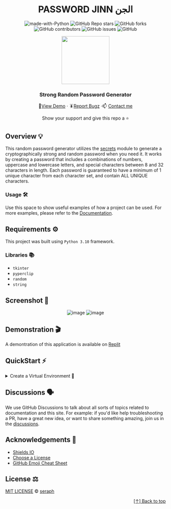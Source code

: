 <div id="header" align="center">

# PASSWORD JINN الجن
![made-with-Python](https://img.shields.io/badge/Python-blue?&logo=python&logoColor=yellow&labelColor=black&label=Built%20with&style=for-the-badge)
![GitHub Repo stars](https://img.shields.io/github/stars/seraph776/PasswordJinn?style=for-the-badge)
![GitHub forks](https://img.shields.io/github/forks/seraph776/PasswordJinn?style=for-the-badge)
![GitHub contributors](https://img.shields.io/github/contributors/seraph776/PasswordJinn?color=blue&style=for-the-badge)
![GitHub issues](https://img.shields.io/github/issues-raw/seraph776/PasswordJinn?color=yellow&style=for-the-badge)
![GitHub](https://img.shields.io/github/license/seraph776/PasswordJinn?style=for-the-badge)
  
 
<img src="https://user-images.githubusercontent.com/72005563/156072951-d44072ac-2220-4cf0-be2d-7387a5fa9c6b.png"  width=150 />


### Strong Random Password Generator 
  
🔎[View Demo](https://github.com/seraph776/PasswordJinn/blob/main) · 🪳[Report Bugz](https://github.com/seraph776/PasswordJinn/issues/new) ·📫 [Contact me](mailto:seraph776@gmail.com)  
 
Show your support and give this repo a ⭐ 
  
</div>






## Overview 💡

This random password generator utilizes the [secrets](https://docs.python.org/3/library/secrets.html) module to generate a cryptographically strong and random password when you need it. It works by creating a password that includes a combinations of numbers, uppercase and lowercase letters, and special characters between 8 and 32 characters in length. Each password is guaranteed to have a minimum of 1 unique character from each character set, and contain ALL UNIQUE characters.

### Usage 🛠️

Use this space to show useful examples of how a project can be used.
For more examples, please refer to the [Documentation]().

## Requirements ⚙️

This project was built using `Python 3.10` framework.



###  Libraries 📚
- `tkinter`
- `pyperclip`
- `random`
- `string`




##   Screenshot 📸
 
 
 <div align="center">
   
![image](https://user-images.githubusercontent.com/72005563/181855541-dddaec30-45d5-4cd0-8605-d56272297eaa.png)
![image](https://user-images.githubusercontent.com/72005563/181855666-0cc22c6a-fc9f-4ba9-8843-382715e3b080.png)
  
</div>  

## Demonstration 🎬
A demontration of this application is available on <a href="https://replit.com/">Replit</a> 



## QuickStart ⚡ 
<details>
<summary>Create a Virtual Environment 🔮 </summary>

1. Download [zip file](https://github.com/seraph776/PasswordJinn/archive/refs/heads/main.zip) 
2. Extract zip files
3. Change directory into projectFolder:

```cmd
$ cd projectFolder
```

4. Install from Pipfile:

```cmd
$ pipenv install  
```

5. Run the application from within virtual environment:

```cmd
$ pipenv run python main.py
```

</details>


## Discussions 🗣️

We use GitHub Discussions to talk about all sorts of topics related to documentation and this site. For example: if you'd like help troubleshooting a PR, have a great new idea, or want to share something amazing, join us in the [discussions](https://github.com/seraph776/PasswordJinn/discussions).


##  Acknowledgements 📢

- [Shields IO](https://shields.io/)
- [Choose a License](https://choosealicense.com/licenses/mit/)
- [GitHub Emoji Cheat Sheet](https://github.com/ikatyang/emoji-cheat-sheet/blob/master/README.md)



##  License  ⚖️

[MIT LICENSE](https://github.com/seraph776/PasswordJinn/blob/main/LICENSE) © [seraph](https://github.com/seraph776) 

<div align="right">

[[↑] Back to top](https://github.com/seraph776/seraph776/blob/main/test.md#header)

</div> 
